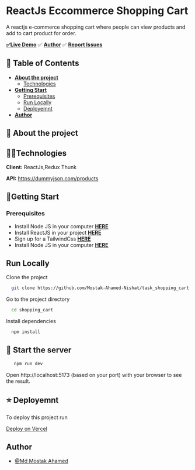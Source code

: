 
  # ReactJs Eccommerce Shopping Cart

A reactjs e-commerce shopping cart where people can view products and add to cart product for order.

   [**✅Live Demo**](https://task-shopping-cart.onrender.com/)        ✅ [**Author**](https://github.com/Mostak-Ahamed-Nishat)  ✅ [**Report Issues**](https://github.com/Mostak-Ahamed-Nishat/task_shopping_cart/issues)


## 📖 Table of Contents

- [**About the project**](#about-the-project)
  - [Technologies](#technologies)
- [**Getting Start**](#getting-start)
  - [Prerequisites](#prerequisites)
  - [Run Locally](#run-locally)
  - [Deployemnt](#deployemnt)
- [**Author**](#author)



## 📜 About the project

## 👨‍💻Technologies

**Client:** ReactJs,Redux Thunk

**API:** https://dummyjson.com/products


## 🚀Getting Start

  ### Prerequisites

- Install Node JS in your computer       [**HERE**](https://nodejs.org/en/)
-  Install ReactJS in your project       [**HERE**](https://vitejs.dev/guide/)
- Sign up for a TailwindCss              [**HERE** ](https://tailwindcss.com/docs/guides/vite)
- Install Node JS in your computer       [**HERE**](https://nodejs.org/en/)


## Run Locally

Clone the project

```bash
  git clone https://github.com/Mostak-Ahamed-Nishat/task_shopping_cart.git
```

Go to the project directory

```bash
  cd shopping_cart
```

Install dependencies

```bash
  npm install
```







## 🏃 Start the server

```bash
   npm run dev
```

Open http://localhost:5173 (based on your port) with your browser to see the result.


## ⭐ Deployemnt
To deploy this project run

[Deploy on Vercel](https://render.com/)


## Author

- [@Md Mostak Ahamed](https://github.com/Mostak-Ahamed-Nishat/)



